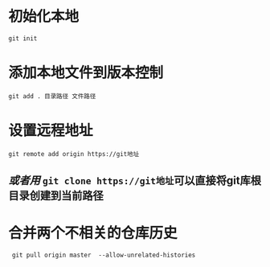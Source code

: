 # 初始化本地
`git init `
# 添加本地文件到版本控制
`git add . 目录路径 文件路径`
# 设置远程地址
`git remote add origin https://git地址`
## *或者用* `git clone https://git地址`可以直接将git库根目录创建到当前路径

# 合并两个不相关的仓库历史
` git pull origin master  --allow-unrelated-histories`
